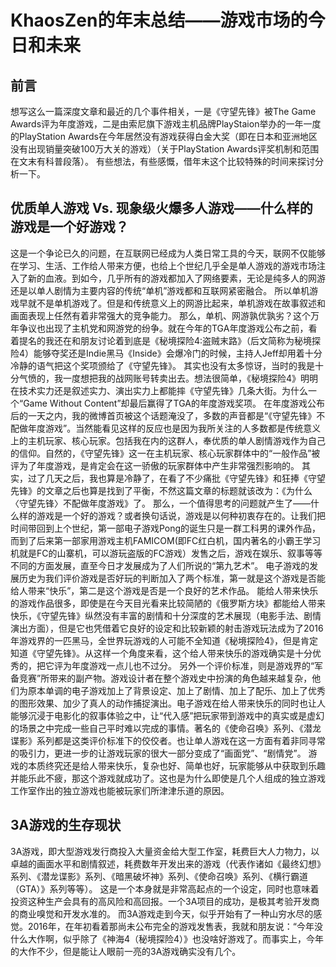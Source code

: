 # KhaosZen的年末总结——游戏市场的今日和未来

## 前言
想写这么一篇深度文章和最近的几个事件相关，一是《守望先锋》被The Game Awards评为年度游戏，二是由索尼旗下游戏主机品牌PlayStaion举办的一年一度的PlayStation Awards在今年居然没有游戏获得白金大奖（即在日本和亚洲地区没有出现销量突破100万大关的游戏）（关于PlayStation Awards评奖机制和范围在文末有科普段落）。
有些想法，有些感慨，借年末这个比较特殊的时间来探讨分析一下。

## 优质单人游戏 Vs. 现象级火爆多人游戏——什么样的游戏是一个好游戏？
这是一个争论已久的问题，在互联网已经成为人类日常工具的今天，联网不仅能够在学习、生活、工作给人带来方便，也给上个世纪几乎全是单人游戏的游戏市场注入了新的血液。到如今，几乎所有的游戏都加入了网络要素，无论是纯多人的网游还是以单人剧情为主要内容的传统“单机”游戏都和互联网紧密融合。
所以单机游戏早就不是单机游戏了。但是和传统意义上的网游比起来，单机游戏在故事叙述和画面表现上任然有着非常强大的竞争能力。
那么，单机、网游孰优孰劣？这个万年争议也出现了主机党和网游党的纷争。就在今年的TGA年度游戏公布之前，看着提名的我还在和朋友讨论着到底是《秘境探险4:盗贼末路》（后文简称为秘境探险4）能够夺奖还是Indie黑马《Inside》会爆冷门的时候，主持人Jeff却用着十分冷静的语气把这个奖项颁给了《守望先锋》。
其实也没有太多惊讶，当时的我是十分气愤的，我一度想把我的战网账号转卖出去。想法很简单，《秘境探险4》明明在技术实力还是叙述实力、演出实力上都能摔《守望先锋》几条大街。为什么一个“Game Without Content”却最后赢得了TGA的年度游戏奖项。
在年度游戏公布后的一天之内，我的微博首页被这个话题淹没了，多数的声音都是“《守望先锋》不配做年度游戏”。当然能看见这样的反应也是因为我所关注的人多数都是传统意义上的主机玩家、核心玩家。包括我在内的这群人，奉优质的单人剧情游戏作为自己的信仰。自然的，《守望先锋》这一在主机玩家、核心玩家群体中的“一般作品”被评为了年度游戏，是肯定会在这一骄傲的玩家群体中产生非常强烈影响的。
其实，过了几天之后，我也算是冷静了，在看了不少痛批《守望先锋》和狂捧《守望先锋》的文章之后也算是找到了平衡，不然这篇文章的标题就该改为：《为什么〈守望先锋〉不配做年度游戏》了。
那么，一个值得思考的问题就产生了——什么样的游戏是一个好的游戏？或者换句话说，游戏是以何种初衷存在的。让我们把时间带回到上个世纪，第一部电子游戏Pong的诞生只是一群工科男的课外作品，而到了后来第一部家用游戏主机FAMICOM(即FC红白机，国内著名的小霸王学习机就是FC的山寨机，可以游玩盗版的FC游戏）发售之后，游戏在娱乐、叙事等等不同的方面发展，直至今日才发展成为了人们所说的“第九艺术”。
电子游戏的发展历史为我们评价游戏是否好玩的判断加入了两个标准，第一就是这个游戏是否能给人带来“快乐”，第二是这个游戏是否是一个良好的艺术作品。
能给人带来快乐的游戏作品很多，即使是在今天目光看来比较简陋的《俄罗斯方块》都能给人带来快乐，《守望先锋》纵然没有丰富的剧情和十分深度的艺术展现（电影手法、剧情演出方面），但是它也凭借着它良好的设定和比较新颖的射击游戏玩法成为了2016年游戏界的一匹黑马，全世界玩游戏的人可能不全知道《秘境探险4》，但是肯定知道《守望先锋》。从这样一个角度来看，这个给人带来快乐的游戏确实是十分优秀的，把它评为年度游戏一点儿也不过分。
另外一个评价标准，则是游戏界的“军备竞赛”所带来的副产物。游戏设计者在整个游戏史中扮演的角色越来越复杂，他们为原本单调的电子游戏加上了背景设定、加上了剧情、加上了配乐、加上了优秀的图形效果、加少了真人的动作捕捉演出。电子游戏在给人带来快乐的同时也让人能够沉浸于电影化的叙事体验之中，让“代入感”把玩家带到游戏中的真实或是虚幻的场景之中完成一些自己平时难以完成的事情。著名的《使命召唤》系列、《潜龙谍影》系列都是这类评价标准下的佼佼者。也让单人游戏在这一方面有着非同寻常的吸引力，更进一步的让游戏玩家的很大一部分变成了“画面党”、“剧情党”。
游戏的本质终究还是给人带来快乐，复杂也好、简单也好，玩家能够从中获取到乐趣并能乐此不疲，那这个游戏就成功了。这也是为什么即使是几个人组成的独立游戏工作室作出的独立游戏也能被玩家们所津津乐道的原因。

## 3A游戏的生存现状
3A游戏，即大型游戏发行商投入大量资金给大型工作室，耗费巨大人力物力，以卓越的画面水平和剧情叙述，耗费数年开发出来的游戏（代表作诸如《最终幻想》系列、《潜龙谍影》系列、《暗黑破坏神》系列、《使命召唤》系列、《横行霸道（GTA）》系列等等）。
这是一个本身就是非常高起点的一个设定，同时也意味着投资这种生产会具有的高风险和高回报。一个3A项目的成功，是极其考验开发商的商业嗅觉和开发水准的。
而3A游戏走到今天，似乎开始有了一种山穷水尽的感觉。2016年，在年初看着那尚未公布完全的游戏发售表，我就和朋友说：“今年没什么大作啊，似乎除了《神海4（秘境探险4）》也没啥好游戏了。而事实上，今年的大作不少，但是能让人眼前一亮的3A游戏确实没有几个。



